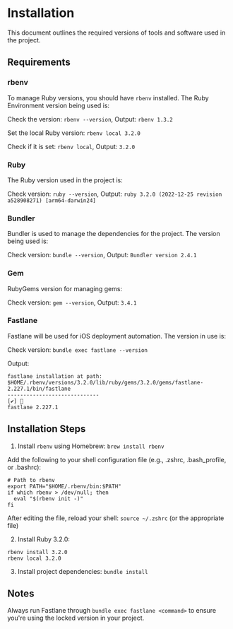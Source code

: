 # Installation

This document outlines the required versions of tools and software used in the project.

## Requirements

### rbenv

To manage Ruby versions, you should have `rbenv` installed. The Ruby Environment version being used is:

Check the version: `rbenv --version`, Output: `rbenv 1.3.2`

Set the local Ruby version: `rbenv local 3.2.0`

Check if it is set: `rbenv local`, Output: `3.2.0`

### Ruby

The Ruby version used in the project is:

Check version: `ruby --version`, Output: `ruby 3.2.0 (2022-12-25 revision a528908271) [arm64-darwin24]`

### Bundler

Bundler is used to manage the dependencies for the project. The version being used is:

Check version: `bundle --version`, Output: `Bundler version 2.4.1`

### Gem

RubyGems version for managing gems:

Check version: `gem --version`, Output: `3.4.1`

### Fastlane

Fastlane will be used for iOS deployment automation. The version in use is:

Check version: `bundle exec fastlane --version`

Output: 

```
fastlane installation at path:
$HOME/.rbenv/versions/3.2.0/lib/ruby/gems/3.2.0/gems/fastlane-2.227.1/bin/fastlane
-----------------------------
[✔] 🚀 
fastlane 2.227.1
```

## Installation Steps

1. Install `rbenv` using Homebrew: `brew install rbenv`

Add the following to your shell configuration file (e.g., .zshrc, .bash_profile, or .bashrc):

```
# Path to rbenv
export PATH="$HOME/.rbenv/bin:$PATH"
if which rbenv > /dev/null; then
  eval "$(rbenv init -)"
fi
```

After editing the file, reload your shell: `source ~/.zshrc` (or the appropriate file)

2. Install Ruby 3.2.0:

```
rbenv install 3.2.0
rbenv local 3.2.0
```

3. Install project dependencies: `bundle install`

## Notes

Always run Fastlane through `bundle exec fastlane <command>` to ensure you're using the locked version in your project.